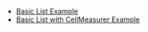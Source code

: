 - [Basic List Example](https://github.com/browniefed/react_virtualized_basics/tree/basicList)
- [Basic List with CellMeasurer Example](https://github.com/browniefed/react_virtualized_basics/tree/cellMeasurerHeight)

 